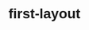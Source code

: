 # first-layout<!DOCTYPE html>
<html lang="en">
<head>
    <meta charset="UTF-8">
    <meta http-equiv="X-UA-Compatible" content="IE=edge">
    <meta name="viewport" content="width=device-width, initial-scale=1.0">
    <title>layout</title>
    <style>
      *{
        margin:0px;
        padding:0px;
        box-sizing: border-box;
        font-family: Arial, Helvetica, sans-serif;


      }
      #logo-div{
        width:100%;
        min-height: 50px;
        background-color: lightgray;
        padding-left:2%;
        line-height:50px;
        margin-bottom: 10px;
      }
      
      #nav{
        width:100%;
        min-height: 30px;
        background-color: lightgray;
        text-align: center;
        line-height: 30px;
        margin-bottom: 10px;
      }
      #header{
        width:100%;
        min-height:80px;
        background-color: lightgray;
        text-align: center;
        line-height: 80px;
        margin-bottom: 20px;

      }
      
      #sidebar{
      width:20%;
      min-height:400px;
      background-color: lightgray;
      float: left;

      }
      #parent{
        width:100%;
        min-height:400px;
        margin-bottom: 10px;

      }
      #bodyarea{
        width: 75%;
        background-color: lightgray;
        min-height:400px;
        float:right;

      }
      .clearfix::after{
      content:"";
      display: block;
      clear:both;
      }
      #footer{
        width:100%;
       min-height:50px;
       background-color: lightgray;
       text-align: center;
       line-height: 50px;
      }
    </style>
    
</head>
<body>
 <div>
<div id="logo-div">logo</div>
 
<div id="nav">navigation</div>

<div id="header">header/banner</div>

<div id="parent" class ="clearfix">
<div id="sidebar">side bar</div>

<div id="bodyarea">bodyarea</div>

</div>
<div id="footer">footer</div>
</div>
</body>
</html>
